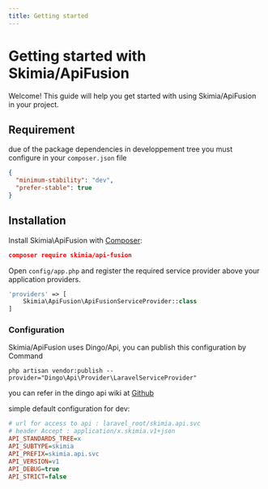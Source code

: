 ```yaml
---
title: Getting started
---
```


# Getting started with Skimia/ApiFusion

Welcome! This guide will help you get started with using Skimia/ApiFusion in your project.

## Requirement
due of the package dependencies in developpement tree you must configure in your `composer.json` file

```json
{
  "minimum-stability": "dev",
  "prefer-stable": true
}
```

## Installation

Install Skimia\\ApiFusion with [Composer]('http://getcomposer.org/doc/00-intro.md'):

```json
composer require skimia/api-fusion
```

Open `config/app.php` and register the required service provider above your application providers.
```php
'providers' => [
    Skimia\ApiFusion\ApiFusionServiceProvider::class
]
```
### Configuration

Skimia/ApiFusion uses Dingo/Api, you can publish this configuration by Command
```
php artisan vendor:publish --provider="Dingo\Api\Provider\LaravelServiceProvider"
```

you can refer in the dingo api wiki at [Github]('https://github.com/dingo/api/wiki/Configuration')

simple default configuration for dev:

```ini
# url for access to api : laravel_root/skimia.api.svc
# header Accept : application/x.skimia.v1+json
API_STANDARDS_TREE=x
API_SUBTYPE=skimia
API_PREFIX=skimia.api.svc
API_VERSION=v1
API_DEBUG=true
API_STRICT=false
```
